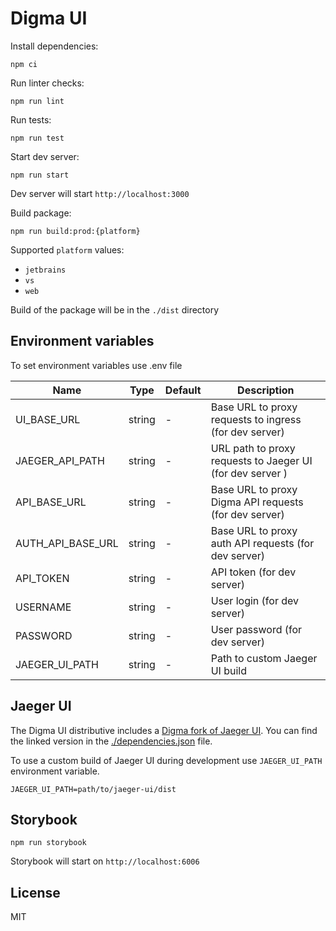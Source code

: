 # Digma UI

Install dependencies:

```shell
npm ci
```

Run linter checks:

```shell
npm run lint
```

Run tests:

```shell
npm run test
```

Start dev server:

```shell
npm run start
```

Dev server will start `http://localhost:3000`

Build package:

```shell
npm run build:prod:{platform}
```

Supported `platform` values:

- `jetbrains`
- `vs`
- `web`

Build of the package will be in the `./dist` directory

## Environment variables

To set environment variables use .env file

| Name              | Type   | Default | Description                                               |
| ----------------- | ------ | ------- | --------------------------------------------------------- |
| UI_BASE_URL       | string | -       | Base URL to proxy requests to ingress (for dev server)    |
| JAEGER_API_PATH   | string | -       | URL path to proxy requests to Jaeger UI (for dev server ) |
| API_BASE_URL      | string | -       | Base URL to proxy Digma API requests (for dev server)     |
| AUTH_API_BASE_URL | string | -       | Base URL to proxy auth API requests (for dev server)      |
| API_TOKEN         | string | -       | API token (for dev server)                                |
| USERNAME          | string | -       | User login (for dev server)                               |
| PASSWORD          | string | -       | User password (for dev server)                            |
| JAEGER_UI_PATH    | string | -       | Path to custom Jaeger UI build                            |

## Jaeger UI

The Digma UI distributive includes a [Digma fork of Jaeger UI](https://github.com/digma-ai/jaeger-ui). You can find the linked version in the [./dependencies.json](./dependencies.json) file.

To use a custom build of Jaeger UI during development use `JAEGER_UI_PATH` environment variable.

```env
JAEGER_UI_PATH=path/to/jaeger-ui/dist
```

## Storybook

```shell
npm run storybook
```

Storybook will start on `http://localhost:6006`

## License

MIT
